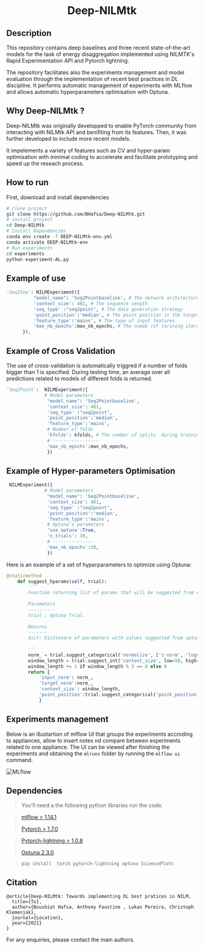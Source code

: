

<div align="center">    
 
# Deep-NILMtk 




<!--  
Conference   
-->   
</div>
 
## Description   

This repository contains deep baselines and three recent state-of-the-art models for the task of energy disaggregation implemented using NILMTK's Rapid Experimentation API and Pytorch lightning. 

The repository facilitates also the experiments management and model evaluation through the implementation of recent best practices in DL discipline. It performs automatic management of experiments with MLflow and allows automatic hyperparameters optimisation with Optuna.

## Why Deep-NILMtk  ?

Deep-NILMtk was originally developped to enable PyTorch community from interacting with NILMtk API and benifiting from its features. Then, it was further developed to include more recent models. 

It impelements a variety of features such as CV and hyper-param optimisation with minimal coding  to accelerate and facilitate prototyping and speed up the reseach process.


## How to run   
First, download and install dependencies  

```bash
# clone project   
git clone https://github.com/BHafsa/Deep-NILMtk.git
# install project   
cd Deep-NILMtk 
# Install Dependencies
conda env create -f DEEP-NILMtk-env.yml
conda activate DEEP-NILMtk-env
# Run experiments
cd experiments
python experiment-AL.py
```   


## Example of use

```python
'Seq2Seq': NILMExperiment({
          "model_name": 'Seq2Pointbaseline', # The network architecture
          'context_size': 481, # The sequence sength
          'seq_type' :"seq2point", # The data generation strategy
          'point_position':'median', # The point position in the target seuqence
          'feature_type':'mains', # The type of input features
          'max_nb_epochs':max_nb_epochs, # The numeb rof tarining iterations
      }),
```
## Example of Cross Validation

The use of cross-validation is automatically triggred if a number of folds bigger than 1 is specified. During testing time, an average over all predictions related to models of different folds is returned. 

```python
'Seq2Point':  NILMExperiment({
              # Model parameters
               "model_name": 'Seq2Pointbaseline', 
               'context_size': 481, 
               'seq_type' :"seq2point",
               'point_position':'median',
               'feature_type':'mains',
               # Number of folds
               'kfolds': kfolds, # The number of splits  during training
               # -----------------
               'max_nb_epochs':max_nb_epochs,
               })
```

## Example of Hyper-parameters Optimisation


```python
 NILMExperiment({
              # Model parameters
               "model_name": 'Seq2Pointbaseline', 
               'context_size': 481, 
               'seq_type' :"seq2point",
               'point_position':'median',
               'feature_type':'mains',
               # Optuna's parameters 
               'use_optuna':True,
               'n_trials': 30,
               # ---------------
               'max_nb_epochs':20,
               })

```

Here is an example of a set of hyperparameters to optimize using Optuna:

```python
@staticmethod
    def suggest_hparams(self, trial):
        '''
        Function returning list of params that will be suggested from optuna
    
        Parameters
        ----------
        trial : Optuna Trial.
    
        Returns
        -------
        dict: Dictionary of parameters with values suggested from optuna
    
        '''
        norm_ = trial.suggest_categorical('normalize', ['z-norm', 'lognorm'])
        window_length = trial.suggest_int('context_size', low=50, high=1800) 
        window_length += 1 if window_length % 2 == 0 else 0
        return {
            'input_norm': norm_,
            'target_norm':norm_,
            'context_size': window_length,
            'point_position':trial.suggest_categorical('point_position',['median','last_point'])
            }
```

## Experiments management
Below is an illustartion of mlflow UI that groups the experiments accroding to appliances, allow to insert notes nd compare between experiments related to one appliance. The UI can be viewed after finishing the experiments and obtaining the `mlruns` folder by running the ``` mlflow ui ``` command.

![MLflow](./figures/mlflow.png)

## Dependencies

> You'll need a the following python libraries run the code.

> [mlflow > 1.14.1](https://mlflow.org/docs/latest/index.html)

> [Pytorch > 1.7.0](https://pytorch.org/get-started/locally/)

> [Pytorch-lightning > 1.0.8 ](https://pytorch-lightning.readthedocs.io/en/latest/introduction_guide.html)

> [Optuna 2.3.0]()

> ``pip install  torch pytorch-lightning optuna SciencePlots``


## Citation   
```
@article{Deep-NILMtk: Towards implementing DL best pratices in NILM,
  title={To},
  author={Bousbiat Hafsa, Anthony Faustine , Lukas Pereira, Christoph Klemenjak},
  journal={Location},
  year={2021}
}
```  

For any enquiries, please contact the main authors.






